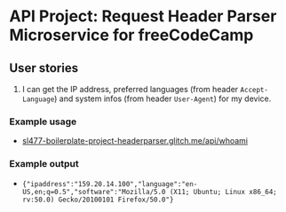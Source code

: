 # API Project: Request Header Parser Microservice for freeCodeCamp

## User stories

1. I can get the IP address, preferred languages (from header `Accept-Language`) and system infos (from header `User-Agent`) for my device.

### Example usage

* [sl477-boilerplate-project-headerparser.glitch.me/api/whoami](https://sl477-boilerplate-project-headerparser.glitch.me/api/whoami)

### Example output

* `{"ipaddress":"159.20.14.100","language":"en-US,en;q=0.5","software":"Mozilla/5.0 (X11; Ubuntu; Linux x86_64; rv:50.0) Gecko/20100101 Firefox/50.0"}`
